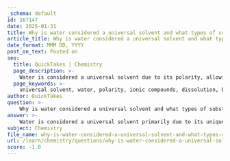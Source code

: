 ```yaml
---
_schema: default
id: 167147
date: 2025-01-31
title: Why is water considered a universal solvent and what types of substances does it dissolve?
article_title: Why is water considered a universal solvent and what types of substances does it dissolve?
date_format: MMM DD, YYYY
post_on_text: Posted on
seo:
  title: QuickTakes | Chemistry
  page_description: >-
    Water is considered a universal solvent due to its polarity, allowing it to dissolve a wide range of ionic and polar substances, crucial for life and biochemical processes.
  page_keywords: >-
    universal solvent, water, polarity, ionic compounds, dissolution, biological importance, hydrophilic substances, nonpolar substances, chemical processes, nutrients transport
author: QuickTakes
question: >-
    Why is water considered a universal solvent and what types of substances does it dissolve?
answer: >-
    Water is considered a universal solvent primarily due to its unique molecular structure and polarity. A water molecule (H₂O) consists of one oxygen atom covalently bonded to two hydrogen atoms, resulting in a polar molecule. The oxygen atom carries a slight negative charge, while the hydrogen atoms carry slight positive charges. This polarity allows water to interact effectively with various solutes, facilitating their dissolution.\n\n### Why Water is a Universal Solvent\n\n1. **Polarity**: The polar nature of water molecules enables them to surround and interact with other polar molecules and ionic compounds. When a solute is introduced to water, the positive part of the water molecules is attracted to negatively charged components of the solute, while the negative part is attracted to positively charged components. This interaction helps dissociate the solute into its constituent ions or molecules.\n\n2. **Dissolution of Ionic Compounds**: A classic example of water's solvent capabilities is the dissolution of salt (sodium chloride). When salt is added to water, water molecules surround the sodium ions (Na⁺) and chloride ions (Cl⁻), effectively isolating and dissolving them. The sodium ions are attracted to the oxygen atoms of water, while the chloride ions are attracted to the hydrogen atoms.\n\n3. **Biological Importance**: Water's ability to dissolve a wide range of substances is crucial for biological processes. It allows for the transport of nutrients, gases, and waste products in living organisms, facilitating essential chemical reactions.\n\n### Types of Substances Water Can Dissolve\n\n- **Ionic Compounds**: Such as salts (e.g., sodium chloride), which dissociate into ions in water.\n- **Polar Molecules**: Such as sugars and alcohols, which can form hydrogen bonds with water.\n- **Hydrophilic Substances**: These are substances that have an affinity for water and dissolve well in it, including many biological molecules.\n\n### Limitations of Water as a Solvent\n\nWhile water is capable of dissolving a vast array of polar and ionic compounds, it is not a true universal solvent. It cannot dissolve nonpolar substances, such as fats and oils, due to the lack of attraction between nonpolar molecules and polar water molecules. This limitation is significant in biological systems, where the separation of hydrophilic and hydrophobic substances plays a critical role in cellular structure and function.\n\nIn summary, water's status as a universal solvent is attributed to its polar nature, which allows it to dissolve a wide variety of ionic and polar substances, making it essential for life and various chemical processes. However, it does have limitations regarding the dissolution of nonpolar substances.
subject: Chemistry
file_name: why-is-water-considered-a-universal-solvent-and-what-types-of-substances-does-it-dissolve.md
url: /learn/chemistry/questions/why-is-water-considered-a-universal-solvent-and-what-types-of-substances-does-it-dissolve
score: -1.0
---
```


&nbsp;
